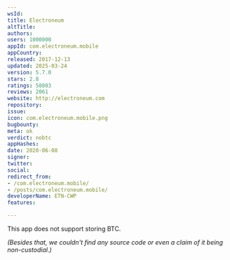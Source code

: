 ```yaml
---
wsId: 
title: Electroneum
altTitle: 
authors: 
users: 1000000
appId: com.electroneum.mobile
appCountry: 
released: 2017-12-13
updated: 2025-03-24
version: 5.7.0
stars: 2.8
ratings: 58803
reviews: 2061
website: http://electroneum.com
repository: 
issue: 
icon: com.electroneum.mobile.png
bugbounty: 
meta: ok
verdict: nobtc
appHashes: 
date: 2020-06-08
signer: 
twitter: 
social: 
redirect_from:
- /com.electroneum.mobile/
- /posts/com.electroneum.mobile/
developerName: ETN-CWP
features: 

---
```


This app does not support storing BTC.

*(Besides that, we couldn't find any source code or even a claim of it being
non-custodial.)*
